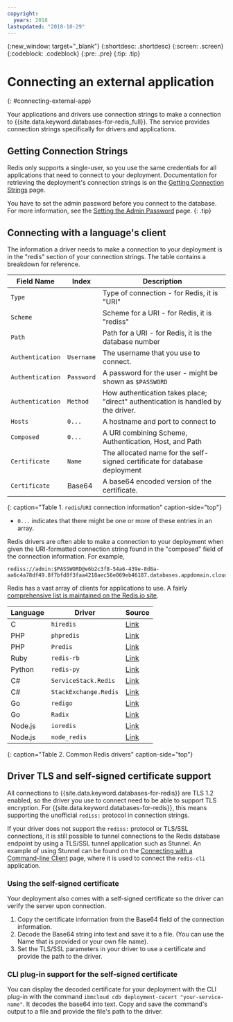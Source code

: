 ```yaml
---
copyright:
  years: 2018
lastupdated: "2018-10-29"
---
```


{:new_window: target="_blank"}
{:shortdesc: .shortdesc}
{:screen: .screen}
{:codeblock: .codeblock}
{:pre: .pre}
{:tip: .tip}

# Connecting an external application
{: #connecting-external-app}

Your applications and drivers use connection strings to make a connection to {{site.data.keyword.databases-for-redis_full}}. The service provides connection strings specifically for drivers and applications. 

## Getting Connection Strings

Redis only supports a single-user, so you use the same credentials for all applications that need to connect to your deployment. Documentation for retrieving the deployment's connection strings is on the [Getting Connection Strings](./howto-getting-connection-strings.html) page.

You have to set the admin password before you connect to the database. For more information, see the [Setting the Admin Password](./howto-admin-password.html) page.
{: .tip}

## Connecting with a language's client

The information a driver needs to make a connection to your deployment is in the "redis" section of your connection strings. The table contains a breakdown for reference.

Field Name|Index|Description
----------|-----|-----------
`Type`||Type of connection - for Redis, it is "URI"
`Scheme`||Scheme for a URI - for Redis, it is "rediss"
`Path`||Path for a URI - for Redis, it is the database number
`Authentication`|`Username`|The username that you use to connect.
`Authentication`|`Password`|A password for the user - might be shown as `$PASSWORD`
`Authentication`|`Method`|How authentication takes place; "direct" authentication is handled by the driver.
`Hosts`|`0...`|A hostname and port to connect to
`Composed`|`0...`|A URI combining Scheme, Authentication, Host, and Path
`Certificate`|`Name`|The allocated name for the self-signed certificate for database deployment
`Certificate`|Base64|A base64 encoded version of the certificate.
{: caption="Table 1. `redis`/`URI` connection information" caption-side="top"}

* `0...` indicates that there might be one or more of these entries in an array.

Redis drivers are often able to make a connection to your deployment when given the URI-formatted connection string found in the "composed" field of the connection information. For example,
```
rediss://admin:$PASSWORD@e6b2c3f8-54a6-439e-8d8a-aa6c4a78df49.8f7bfd8f3faa4218aec56e069eb46187.databases.appdomain.cloud:32371/0
```

Redis has a vast array of clients for applications to use. A fairly [comprehensive list is maintained on the Redis.io site](https://redis.io/clients).

Language|Driver|Source
--------|------|---------------------
C|`hiredis`|[Link](https://github.com/redis/hiredis)
PHP|`phpredis`|[Link](https://github.com/phpredis/phpredis)
PHP|`Predis`|[Link](https://github.com/nrk/predis)
Ruby|`redis-rb`|[Link](https://github.com/redis/redis-rb)
Python|`redis-py`|[Link](https://github.com/andymccurdy/redis-py)
C#|`ServiceStack.Redis`|[Link](https://github.com/ServiceStack/ServiceStack.Redis)
C#|`StackExchange.Redis`|[Link](https://github.com/StackExchange/StackExchange.Redis)
Go|`redigo`|[Link](https://github.com/gomodule/redigo)
Go|`Radix`|[Link](https://github.com/mediocregopher/radix.v2)
Node.js|`ioredis`|[Link](https://github.com/luin/ioredis)
Node.js|`node_redis`|[Link](https://github.com/NodeRedis/node_redis)
{: caption="Table 2. Common Redis drivers" caption-side="top"}

## Driver TLS and self-signed certificate support

All connections to {{site.data.keyword.databases-for-redis}} are TLS 1.2 enabled, so the driver you use to connect need to be able to support TLS encryption. For {{site.data.keyword.databases-for-redis}}, this means supporting the unofficial `rediss:` protocol in connection strings. 

If your driver does not support the `rediss:` protocol or TLS/SSL connections, it is still possible to tunnel connections to the Redis database endpoint by using a TLS/SSL tunnel application such as Stunnel. An example of using Stunnel can be found on the [Connecting with a Command-line Client](./connecting-cli-client.html) page, where it is used to connect the `redis-cli` application.

### Using the self-signed certificate

Your deployment also comes with a self-signed certificate so the driver can verify the server upon connection.
1. Copy the certificate information from the Base64 field of the connection information. 
2. Decode the Base64 string into text and save it to a file. (You can use the Name that is provided or your own file name).
3. Set the TLS/SSL parameters in your driver to use a certificate and provide the path to the driver.

### CLI plug-in support for the self-signed certificate

You can display the decoded certificate for your deployment with the CLI plug-in with the command `ibmcloud cdb deployment-cacert "your-service-name"`. It decodes the base64 into text. Copy and save the command's output to a file and provide the file's path to the driver.







 

